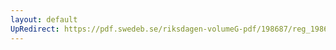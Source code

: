 ```yaml
---
layout: default
UpRedirect: https://pdf.swedeb.se/riksdagen-volumeG-pdf/198687/reg_198687__reg_04/reg_198687__reg_04_0031.pdf
---
```

